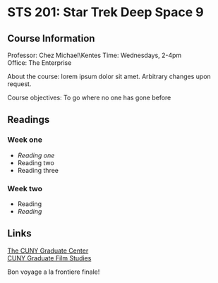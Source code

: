 # STS 201: Star Trek Deep Space 9
## **Course Information**
Professor: Chez Michael\Kentes
Time: Wednesdays, 2-4pm  
Office: The Enterprise

About the course: lorem ipsum dolor sit amet. Arbitrary changes upon request.

Course objectives: To go where no one has gone before
## Readings
### Week one
- *Reading one*
- Reading two
- Reading three
### Week two
- Reading
- *Reading*
## Links
[The CUNY Graduate Center](gc.cuny.edu/Home)  
[CUNY Graduate Film Studies](https://www.gc.cuny.edu/Page-Elements/Academics-Research-Centers-Initiatives/Certificate-Programs/Film-Studies)  

Bon voyage a la frontiere finale!